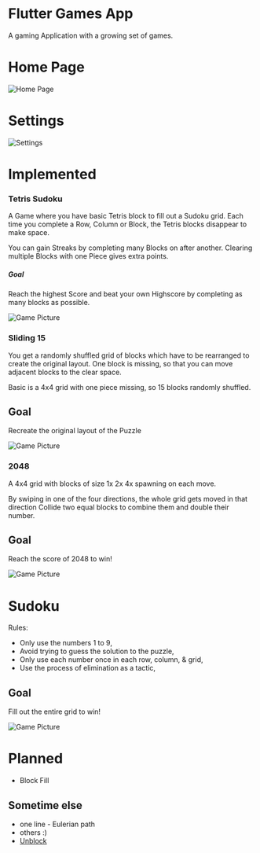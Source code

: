 # Flutter Games App
 A gaming Application with a growing set of games.

# Home Page

![Home Page](https://raw.githubusercontent.com/BertilBraun/Flutter-Games-App/Readme-Data/Images/HomePage.png "Home Page")

# Settings

![Settings](https://raw.githubusercontent.com/BertilBraun/Flutter-Games-App/Readme-Data/Images/Settings.png "Settings")

# Implemented
### Tetris Sudoku

A Game where you have basic Tetris block to fill out a Sudoku grid.
Each time you complete a Row, Column or Block, the Tetris blocks disappear to make space.

You can gain Streaks by completing many Blocks on after another.
Clearing multiple Blocks with one Piece gives extra points.


##### Goal

Reach the highest Score and beat your own Highscore by completing as many blocks as possible.

![Game Picture](https://raw.githubusercontent.com/BertilBraun/Flutter-Games-App/Readme-Data/Images/TetrisSudoku.png "Game Picture")

### Sliding 15

You get a randomly shuffled grid of blocks which have to be rearranged to create the original layout.
One block is missing, so that you can move adjacent blocks to the clear space.

Basic is a 4x4 grid with one piece missing, so 15 blocks randomly shuffled.

## Goal

Recreate the original layout of the Puzzle

![Game Picture](https://raw.githubusercontent.com/BertilBraun/Flutter-Games-App/Readme-Data/Images/Sliding15.png "Game Picture")

### 2048

A 4x4 grid with blocks of size 1x 2x 4x spawning on each move.

By swiping in one of the four directions, the whole grid gets moved in that direction
Collide two equal blocks to combine them and double their number.

## Goal

Reach the score of 2048 to win!

![Game Picture](https://raw.githubusercontent.com/BertilBraun/Flutter-Games-App/Readme-Data/Images/2048.png "Game Picture")

# Sudoku

Rules:
 - Only use the numbers 1 to 9,
 - Avoid trying to guess the solution to the puzzle,
 - Only use each number once in each row, column, & grid,
 - Use the process of elimination as a tactic,

## Goal

Fill out the entire grid to win!

![Game Picture](https://raw.githubusercontent.com/BertilBraun/Flutter-Games-App/Readme-Data/Images/Sudoku.png "Game Picture")

# Planned

 - Block Fill
 
 ## Sometime else
 - one line - Eulerian path
 - others :)
 - [Unblock](https://github.com/Unknowncmbk/unblock-me-generator)
 
